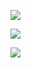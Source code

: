 ![](arrivée_cables_V3V_1803_1804.jpg)

![](régulateurEQJW235_cables.jpg)

![](régulateurEQJW235_fond.jpg)
